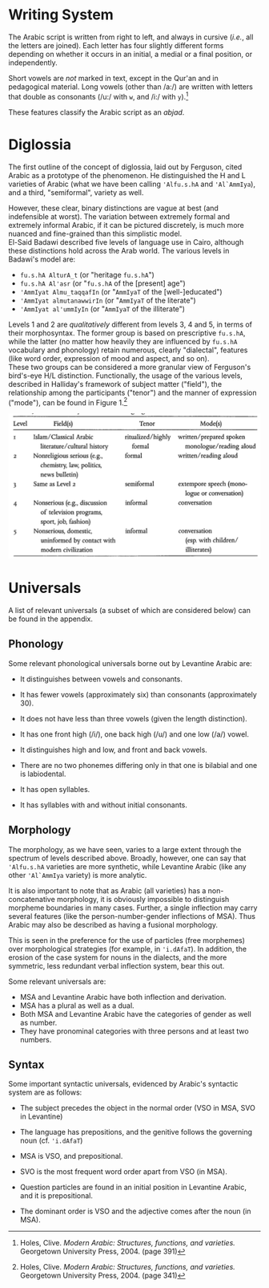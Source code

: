 # Writing System
The Arabic script is written from right to left, and always in cursive (*i.e.*, all the letters are joined). Each letter has four slightly different forms depending on whether it occurs in an initial, a medial or a final position, or independently.  

Short vowels are *not* marked in text, except in the Qur'an and in pedagogical material. Long vowels (other than /a:/) are written with letters that double as consonants (/u:/ with `w`, and /i:/ with `y`).[^1]  

[^1]: Holes, Clive. *Modern Arabic: Structures, functions, and varieties.* Georgetown University Press, 2004. (page 391)

These features classify the Arabic script as an *abjad*.

# Diglossia
The first outline of the concept of diglossia, laid out by Ferguson, cited Arabic as a prototype of the phenomenon. He distinguished the H and L varieties of Arabic (what we have been calling `'Alfu.s.hA` and ``'Al`AmmIya``), and a third, "semiformal", variety as well.  

However, these clear, binary distinctions are vague at best (and indefensible at worst). The variation between extremely formal and extremely informal Arabic, if it can be pictured discretely, is much more nuanced and fine-grained than this simplistic model.  
El-Said Badawi described five levels of language use in Cairo, although these distinctions hold across the Arab world. The various levels in Badawi's model are:

* `fu.s.hA AlturA_t` (or "heritage `fu.s.hA`")
* `fu.s.hA Al'asr` (or "`fu.s.hA` of the [present] age")
* `'AmmIyat Almu_taqqafIn` (or "`AmmIyaT` of the [well-]educated")
* `'AmmIyat almutanawwirIn` (or "`AmmIyaT` of the literate")
* `'AmmIyat al'ummIyIn` (or "`AmmIyaT` of the illiterate")

Levels 1 and 2 are *qualitatively* different from levels 3, 4 and 5, in terms of their morphosyntax. The former group is based on prescriptive `fu.s.hA`, while the latter (no matter how heavily they are influenced by `fu.s.hA` vocabulary and phonology) retain numerous, clearly "dialectal", features (like word order, expression of mood and aspect, and so on).  
These two groups can be considered a more granular view of Ferguson's bird's-eye H/L distinction. Functionally, the usage of the various levels, described in Halliday's framework of subject matter ("field"), the relationship among the participants ("tenor") and the manner of expression ("mode"), can be found in Figure 1.[^2]

![A Functional View of Language Level](levels.png)

[^2]: Holes, Clive. *Modern Arabic: Structures, functions, and varieties.* Georgetown University Press, 2004. (page 341)

# Universals
A list of relevant universals (a subset of which are considered below) can be found in the appendix.

## Phonology
Some relevant phonological universals borne out by Levantine Arabic are:

* It distinguishes between vowels and consonants.
* It has fewer vowels (approximately six) than consonants (approximately 30).
* It does not have less than three vowels (given the length distinction).
* It has one front high (/i/), one back high (/u/) and one low (/a/) vowel.
* It distinguishes high and low, and front and back vowels.
* There are no two phonemes differing only in that one is bilabial and one is labiodental.

* It has open syllables.
* It has syllables with and without initial consonants.

## Morphology
The morphology, as we have seen, varies to a large extent through the spectrum of levels described above. Broadly, however, one can say that `'Alfu.s.hA` varieties are more synthetic, while Levantine Arabic (like any other ``'Al`AmmIya`` variety) is more analytic.  

It is also important to note that as Arabic (all varieties) has a non-concatenative morphology, it is obviously impossible to distinguish morpheme boundaries in many cases. Further, a single inflection may carry several features (like the person-number-gender inflections of MSA). Thus Arabic may also be described as having a fusional morphology.  

This is seen in the preference for the use of particles (free morphemes) over morphological strategies (for example, in `'i.dAfaT`). In addition, the erosion of the case system for nouns in the dialects, and the more symmetric, less redundant verbal inflection system, bear this out.  

Some relevant universals are:

* MSA and Levantine Arabic have both inflection and derivation.
* MSA has a plural as well as a dual.
* Both MSA and Levantine Arabic have the categories of gender as well as number.
* They have pronominal categories with three persons and at least two numbers.

## Syntax
Some important syntactic universals, evidenced by Arabic's syntactic system are as follows:

* The subject precedes the object in the normal order (VSO in MSA, SVO in Levantine)
* The language has prepositions, and the genitive follows the governing noun (cf. `'i.dAfaT`)
* MSA is VSO, and prepositional.
* SVO is the most frequent word order apart from VSO (in MSA).

* Question particles are found in an initial position in Levantine Arabic, and it is prepositional.
* The dominant order is VSO and the adjective comes after the noun (in MSA).